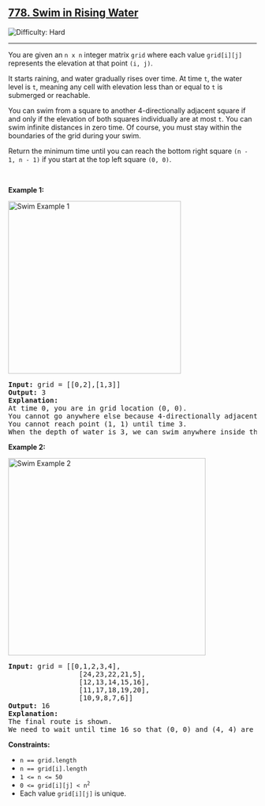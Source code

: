 <h2><a href="https://leetcode.com/problems/swim-in-rising-water/description/">
778. Swim in Rising Water</a></h2>
<img src="https://img.shields.io/badge/Difficulty-Hard-red" alt="Difficulty: Hard" />
<hr>

<p>You are given an <code>n x n</code> integer matrix <code>grid</code> where each value <code>grid[i][j]</code> represents the elevation at that point <code>(i, j)</code>.</p>

<p>It starts raining, and water gradually rises over time. At time <code>t</code>, the water level is <code>t</code>, meaning any cell with elevation less than or equal to <code>t</code> is submerged or reachable.</p>

<p>You can swim from a square to another 4-directionally adjacent square if and only if the elevation of both squares individually are at most <code>t</code>. You can swim infinite distances in zero time. 
Of course, you must stay within the boundaries of the grid during your swim.</p>

<p>Return the minimum time until you can reach the bottom right square <code>(n - 1, n - 1)</code> if you start at the top left square <code>(0, 0)</code>.</p>

<p>&nbsp;</p>

<p><strong class="example">Example 1:</strong></p>
<img alt="Swim Example 1" src="https://assets.leetcode.com/uploads/2021/06/29/swim1-grid.jpg" style="width:350px; height:auto;" />
<pre>
<strong>Input:</strong> grid = [[0,2],[1,3]]
<strong>Output:</strong> 3
<strong>Explanation:</strong> 
At time 0, you are in grid location (0, 0).
You cannot go anywhere else because 4-directionally adjacent neighbors have a higher elevation than t = 0.
You cannot reach point (1, 1) until time 3.
When the depth of water is 3, we can swim anywhere inside the grid.
</pre>

<p><strong class="example">Example 2:</strong></p>
<img alt="Swim Example 2" src="https://assets.leetcode.com/uploads/2021/06/29/swim2-grid-1.jpg" style="width:400px; height:auto;" />
<pre>
<strong>Input:</strong> grid = [[0,1,2,3,4],
                 [24,23,22,21,5],
                 [12,13,14,15,16],
                 [11,17,18,19,20],
                 [10,9,8,7,6]]
<strong>Output:</strong> 16
<strong>Explanation:</strong> 
The final route is shown. 
We need to wait until time 16 so that (0, 0) and (4, 4) are connected.
</pre>

<p><strong>Constraints:</strong></p>
<ul>
  <li><code>n == grid.length</code></li>
  <li><code>n == grid[i].length</code></li>
  <li><code>1 &lt;= n &lt;= 50</code></li>
  <li><code>0 &lt;= grid[i][j] &lt; n<sup>2</sup></code></li>
  <li>Each value <code>grid[i][j]</code> is unique.</li>
</ul>
